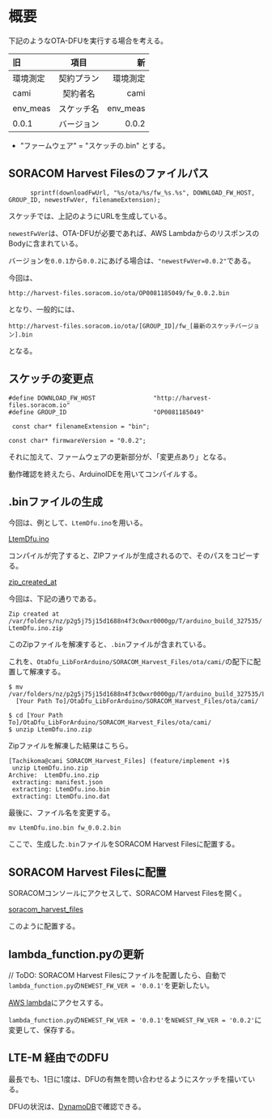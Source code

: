 # 概要

下記のようなOTA-DFUを実行する場合を考える。

| 旧 | 項目 | 新 |
| :--- | :---: | ---: |
| 環境測定 | 契約プラン | 環境測定 |
| cami | 契約者名 | cami |
| env_meas | スケッチ名 | env_meas |
| 0.0.1 | バージョン | 0.0.2 |

* "ファームウェア" = "スケッチの.bin" とする。


## SORACOM Harvest Filesのファイルパス

```
      sprintf(downloadFwUrl, "%s/ota/%s/fw_%s.%s", DOWNLOAD_FW_HOST, GROUP_ID, newestFwVer, filenameExtension);
```

スケッチでは、上記のようにURLを生成している。

`newestFwVer`は、OTA-DFUが必要であれば、AWS LambdaからのリスポンスのBodyに含まれている。

バージョンを`0.0.1`から`0.0.2`にあげる場合は、`"newestFwVer=0.0.2"`である。

今回は、

```
http://harvest-files.soracom.io/ota/OP0081185049/fw_0.0.2.bin
```

となり、一般的には、

```
http://harvest-files.soracom.io/ota/[GROUP_ID]/fw_[最新のスケッチバージョン].bin
```

となる。



## スケッチの変更点

```変更点なし 
#define DOWNLOAD_FW_HOST                "http://harvest-files.soracom.io"
#define GROUP_ID                        "OP0081185049"
 
 const char* filenameExtension = "bin";
```

```変更点あり
const char* firmwareVersion = "0.0.2";
```

それに加えて、ファームウェアの更新部分が、「変更点あり」となる。

動作確認を終えたら、ArduinoIDEを用いてコンパイルする。


## .binファイルの生成

今回は、例として、`LtemDfu.ino`を用いる。

[LtemDfu.ino](../png/LtemDfu.ino.png)

コンパイルが完了すると、ZIPファイルが生成されるので、そのパスをコピーする。

[zip_created_at](../png/zip_created_at.png)

今回は、下記の通りである。

`Zip created at /var/folders/nz/p2g5j75j15d1688n4f3c0wxr0000gp/T/arduino_build_327535/LtemDfu.ino.zip`

このZipファイルを解凍すると、`.bin`ファイルが含まれている。

これを、`OtaDfu_LibForArduino/SORACOM_Harvest_Files/ota/cami/`の配下に配置して解凍する。

```
$ mv /var/folders/nz/p2g5j75j15d1688n4f3c0wxr0000gp/T/arduino_build_327535/LtemDfu.ino.zip\
  [Your Path To]/OtaDfu_LibForArduino/SORACOM_Harvest_Files/ota/cami/

$ cd [Your Path To]/OtaDfu_LibForArduino/SORACOM_Harvest_Files/ota/cami/
$ unzip LtemDfu.ino.zip
```

Zipファイルを解凍した結果はこちら。

```
[Tachikoma@cami SORACOM_Harvest_Files] (feature/implement +)$
 unzip LtemDfu.ino.zip 
Archive:  LtemDfu.ino.zip
 extracting: manifest.json           
 extracting: LtemDfu.ino.bin         
 extracting: LtemDfu.ino.dat
```

最後に、ファイル名を変更する。

`mv LtemDfu.ino.bin fw_0.0.2.bin`


ここで、生成した`.bin`ファイルをSORACOM Harvest Filesに配置する。


## SORACOM Harvest Filesに配置

SORACOMコンソールにアクセスして、SORACOM Harvest Filesを開く。

[soracom_harvest_files](../png/soracom_harvest_files.png)

このように配置する。
 

## lambda_function.pyの更新

// ToDO: SORACOM Harvest Filesにファイルを配置したら、自動で`lambda_function.py`の`NEWEST_FW_VER = '0.0.1'`を更新したい。

[AWS lambda](https://ap-northeast-1.console.aws.amazon.com/lambda/home?region=ap-northeast-1#/functions/update_firmware_if_necessary?tab=graph)にアクセスする。

`lambda_function.py`の`NEWEST_FW_VER = '0.0.1'`を`NEWEST_FW_VER = '0.0.2'`に変更して、保存する。


## LTE-M 経由でのDFU

最長でも、1日に1度は、DFUの有無を問い合わせるようにスケッチを描いている。

DFUの状況は、[DynamoDB](https://ap-northeast-1.console.aws.amazon.com/dynamodb/home?region=ap-northeast-1#tables:selected=Customer_Management;tab=overview)で確認できる。

